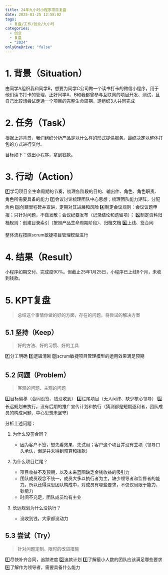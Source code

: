 ```yaml
---
title: 24年九小时小程序项目复盘
date: 2025-01-25 12:58:02
tags:
  - 复盘/工作/创业/九小时
categories:
  - 创业
  - 复盘
  - "2024"
onlyOneDrive: "false"
---
```

# 1. 背景（Situation）

由同学A组织我和同学B，想要为同学C公司做一个读书打卡的微信小程序，用于他们读书打卡的管理，正好同学A、B和我都曾参与互联网的项目开发、测试，且自己比较想尝试走通一个项目的完整生命周期，遂组织3人共同完成

# 2. 任务（Task）

根据上述背景，我们组织分析产品是以什么样的形式提供服务。最终决定以整体打包的方式进行交付。

目标如下：做出小程序，拿到钱款。
# 3. 行动（Action）

1️⃣学习项目全生命周期的节奏，梳理各阶段的目的、输出件、角色、角色职责、角色所需要具备的能力
2️⃣会议讨论梳理团队中心思想；梳理团队能力矩阵，分配角色
3️⃣创建里程碑并宣讲，定期对其进展和风险
4️⃣制定会议规则：会议议题申报；只针对问题，不做发散；会议纪要发布（记录结论和遗留项）；
5️⃣制定资料归档规则：创建目录索引（按照产品生命周期阶段）、归档文档
6️⃣上线、签合同

整体流程按照scrum敏捷项目管理模型进行
# 4. 结果（Result）

小程序如期交付、完成度90%。但截止25年1月25日，小程序已上线8个月，未收到钱款。

# 5. KPT复盘
>总结这个事情你做的好的方面，存在的问题，将尝试的解决方案
## 5.1 坚持（Keep）
> 好的方法、好的习惯、好的工具

1️⃣分工明确
2️⃣逻辑清晰
3️⃣scrum敏捷项目管理模型的运用效果满足预期

## 5.2 问题（Problem）
> 客观的问题、主观的问题

1️⃣目标偏移（合同没签、钱没收到）
2️⃣烂尾项目（无人问津、缺少核心领导）
3️⃣长远规划未执行。没有后期的推广宣传计划和执行（猜测都是短期逐利者，团队成员的构成问题、中心思想未坚守）

分析上述问题：
1. 为什么没签合同？
	- 因为客户不签，想先看效果、先试用；客户这个项目并没有立项（领导口头承认，但是并未得到预算和拨款）

2. 为什么项目烂尾？
	- 项目收益不及预期，以及未来蓝图缺乏金钱收益的吸引力
	- 团队成员观念不统一，成员大多以执行者为主，缺少领导者和监督者的能力。所以还得深思团队构成中，对成员有哪些要求，不仅仅局限于能力、钞能力
	- 时间不充足，团队成员均有主业

3. 长远规划为什么没执行？
	- 没收到钱，大家都没动力

## 5.3 尝试（Try）
> 针对问题定制、限时的改进措施

1️⃣尽快补齐合同，追踪进度
2️⃣追款计划
3️⃣了解最小人数的团队应该满足哪些要求
4️⃣了解作为领导者，需要具备什么能力


